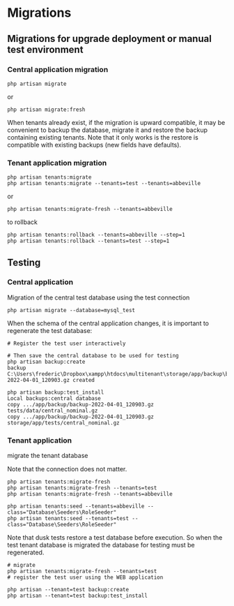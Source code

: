 # Migrations

## Migrations for upgrade deployment or manual test environment

### Central application migration

    php artisan migrate
    
or

    php artisan migrate:fresh
    
When tenants already exist, if the migration is upward compatible, it may be convenient to backup the database, migrate it and restore the backup containing existing tenants. Note that it only works is the restore is compatible with existing backups (new fields have defaults).


### Tenant application migration

    php artisan tenants:migrate
    php artisan tenants:migrate --tenants=test --tenants=abbeville

or

    php artisan tenants:migrate-fresh --tenants=abbeville
    
to rollback

    php artisan tenants:rollback --tenants=abbeville --step=1
    php artisan tenants:rollback --tenants=test --step=1
    
## Testing

### Central application
    
Migration of the central test database using the test connection
    
    php artisan migrate --database=mysql_test
    
When the schema of the central application changes, it is important to regenerate the test database:

    # Register the test user interactively
    
    # Then save the central database to be used for testing
    php artisan backup:create
    backup C:\Users\frederic\Dropbox\xampp\htdocs\multitenant\storage/app/backup\backup-2022-04-01_120903.gz created

    php artisan backup:test_install
    Local backups:central database
    copy .../app/backup/backup-2022-04-01_120903.gz tests/data/central_nominal.gz
    copy .../app/backup/backup-2022-04-01_120903.gz storage/app/tests/central_nominal.gz
    
### Tenant application
    
migrate the tenant database

Note that the connection does not matter.
    
    php artisan tenants:migrate-fresh
    php artisan tenants:migrate-fresh --tenants=test
    php artisan tenants:migrate-fresh --tenants=abbeville
    
    php artisan tenants:seed --tenants=abbeville --class="Database\Seeders\RoleSeeder"
    php artisan tenants:seed --tenants=test --class="Database\Seeders\RoleSeeder"
    
Note that dusk tests restore a test database before execution. So when the test tenant database is migrated the database for testing must be regenerated. 

    # migrate
    php artisan tenants:migrate-fresh --tenants=test
    # register the test user using the WEB application
    
    php artisan --tenant=test backup:create
    php artisan --tenant=test backup:test_install

    